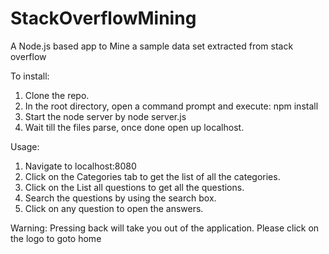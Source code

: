 # StackOverflowMining
A Node.js based app to Mine a sample data set extracted from stack overflow

To install:
1. Clone the repo.
2. In the root directory, open a command prompt and execute:
     npm install
3. Start the node server by 
     node server.js
4. Wait till the files parse, once done open up localhost.

Usage:
1. Navigate to localhost:8080
2. Click on the Categories tab to get the list of all the categories.
3. Click on the List all questions to get all the questions.
4. Search the questions by using the search box.
5. Click on any question to open the answers.

Warning:
Pressing back will take you out of the application.
Please click on the logo to goto home



    